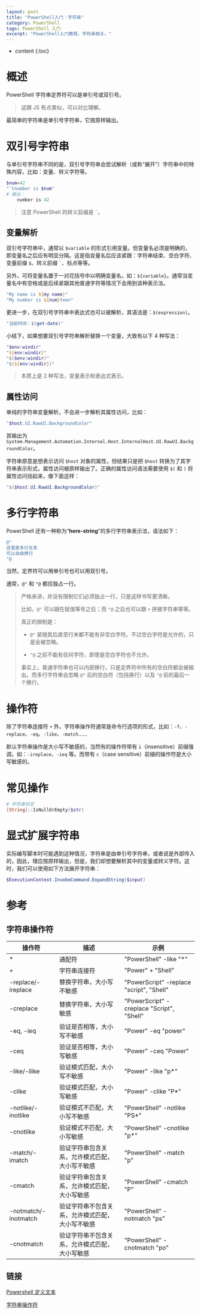 ```yaml
---
layout: post
title: "PowerShell入门：字符串"
category: PowerShell
tags: PowerShell 入门
excerpt: "PowerShell入门教程，字符串相关。"
---
```


* content
{:toc}

# 概述

PowerShell 字符串定界符可以是单引号或双引号。

> 这跟 JS 有点类似，可以对比理解。

最简单的字符串是单引号字符串，它按原样输出。

# 双引号字符串

与单引号字符串不同的是，双引号字符串会尝试解析（或称“展开”）字符串中的特殊内容，比如：变量、转义字符等。

```powershell
$num=42
"`tnumber is $num"
# 输出：
	number is 42
```

> 注意 PowerShell 的转义前缀是 <code>`</code>。

## 变量解析

双引号字符串中，通常以 `$variable` 的形式引用变量。但变量名必须是明确的，即变量名之后应有明显分隔。这是指变量名后应该紧跟：字符串结束、空白字符、变量前缀 `$`、转义前缀 <code>`</code>、标点等等。

另外，可将变量名置于一对花括号中以明确变量名，如：`${variable}`。通常当变量名中有空格或是后续紧跟其他普通字符等情况下会用到该种表示法。

```powershell
"My name is ${my name}"
"My number is ${num}teen"
```

更进一步，在双引号字符串中表达式也可以被解析，其语法是：`$(expression)`。

```powershell
"当前时间：$(get-date)"
```

小结下，如果想要双引号字符串解析替换一个变量，大致有以下 4 种写法：

```powershell
"$env:windir"
"${env:windir}"
"$($env:windir)"
"$(${env:windir})"
```

> 本质上是 2 种写法，变量表示和表达式表示。

## 属性访问

单纯的字符串变量解析，不会进一步解析其属性访问，比如：

```powershell
"$host.UI.RawUI.BackgroundColor"
```

其输出为 `System.Management.Automation.Internal.Host.InternalHost.UI.RawUI.BackgroundColor`。

字符串原意是想表示访问 `$host` 对象的属性，但结果只是把 `$host` 转换为了其字符串表示形式，属性访问被原样输出了。正确的属性访问语法需要使用 `$(` 和 `)` 将属性访问括起来，像下面这样：

```powershell
"$($host.UI.RawUI.BackgroundColor)"	
```

# 多行字符串

PowerShell 还有一种称为“**here-string**”的多行字符串表示法，语法如下：

```powershell
@"
这里是多行文本
可以自由换行
"@
```

当然，定界符可以用单引号也可以用双引号。

通常，`@"` 和 `"@` 都应独占一行。

> 严格来讲，并没有限制它们必须独占一行，只是这样书写更清晰。
>
> 比如，`@"` 可以跟在赋值等号之后；而 `"@` 之后也可以跟 `+` 拼接字符串等等。
>
> 真正的限制是：
>
> * `@"` 紧随其后直至行末都不能有非空白字符。不过空白字符是允许的，只是会被忽略。
>
> * `"@` 之前不能有任何字符，即使是空白字符也不允许。
>
> 事实上，普通字符串也可以内部换行，只是定界符中所有的空白符都会被输出。而多行字符串会忽略 `@"` 后的空白符（包括换行）以及 `"@` 前的最后一个换行。

# 操作符

除了字符串连接符 `+` 外，字符串操作符通常是命令行选项的形式，比如：`-f`、`-replace`、`-eq`、`-like`、`-match`……

默认字符串操作是大小写不敏感的，当然有的操作符带有 `i`（insensitive）前缀强调，如：`-ireplace`、`-ieq` 等。而带有 `c`（case sensitive）前缀的操作符是大小写敏感的。

# 常见操作

```powershell
# 字符串判空
[String]::IsNullOrEmpty($str)
```

# 显式扩展字符串

实际编写脚本时可能遇到这种情况，字符串是由单引号字符串，或者说是外部传入的，因此，理应按原样输出，但是，我们却想要解析其中的变量或转义字符。这时，我们可以使用如下方法展开字符串：

```powershell
$ExecutionContext.InvokeCommand.ExpandString($input)
```

# 参考

## 字符串操作符

| 操作符               | 描述                                             | 示例                                      |
| -------------------- | ------------------------------------------------ | ----------------------------------------- |
| *                    | 通配符                                           | "PowerShell" -like "*"                    |
| +                    | 字符串连接符                                     | "Power" + "Shell"                         |
| -replace/-ireplace   | 替换字符串，大小写不敏感                         | "PowerScript" -replace "script", "Shell"  |
| -creplace            | 替换字符串，大小写敏感                           | "PowerScript" -creplace "Script", "Shell" |
| -eq, -ieq            | 验证是否相等，大小写不敏感                       | "Power" -eq "power"                       |
| -ceq                 | 验证是否相等，大小写敏感                         | "Power" -ceq "Power"                      |
| -like/-ilike         | 验证模式匹配，大小写不敏感                       | "Power" -like "p*"                        |
| -clike               | 验证模式匹配，大小写敏感                         | "Power" -clike "P*"                       |
| -notlike/-inotlike   | 验证模式不匹配，大小写不敏感                     | "PowerShell" -notlike "PS*"               |
| -cnotlike            | 验证模式不匹配，大小写敏感                       | "PowerShell" -cnotlike "p*"               |
| -match/-imatch       | 验证字符串包含关系，允许模式匹配，大小写不敏感   | "PowerShell" -match "p"                   |
| -cmatch              | 验证字符串包含关系，允许模式匹配，大小写敏感     | "PowerShell" -cmatch "P"                  |
| -notmatch/-inotmatch | 验证字符串不包含关系，允许模式匹配，大小写不敏感 | "PowerShell" -notmatch "ps"               |
| -cnotmatch           | 验证字符串不包含关系，允许模式匹配，大小写敏感   | "PowerShell" -cnotmatch "po"              |

## 链接

[Powershell 定义文本](https://www.pstips.net/powershell-defining-text.html)

[字符串操作符](https://www.pstips.net/string-operators.html)